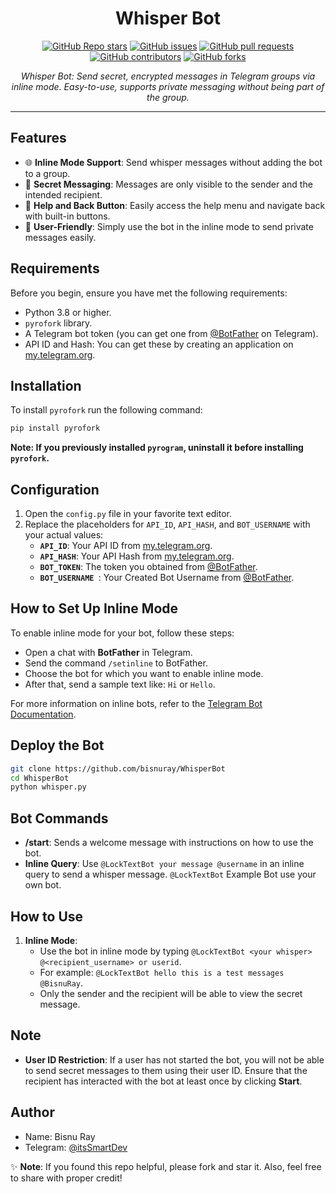 <h1 align="center">Whisper Bot</h1>

<p align="center">
  <a href="https://github.com/bisnuray/WhisperBot/stargazers"><img src="https://img.shields.io/github/stars/bisnuray/WhisperBot?color=blue&style=flat" alt="GitHub Repo stars"></a>
  <a href="https://github.com/bisnuray/WhisperBot/issues"><img src="https://img.shields.io/github/issues/bisnuray/WhisperBot" alt="GitHub issues"></a>
  <a href="https://github.com/bisnuray/WhisperBot/pulls"><img src="https://img.shields.io/github/issues-pr/bisnuray/WhisperBot" alt="GitHub pull requests"></a>
  <a href="https://github.com/bisnuray/WhisperBot/graphs/contributors"><img src="https://img.shields.io/github/contributors/bisnuray/WhisperBot?style=flat" alt="GitHub contributors"></a>
  <a href="https://github.com/bisnuray/WhisperBot/network/members"><img src="https://img.shields.io/github/forks/bisnuray/WhisperBot?style=flat" alt="GitHub forks"></a>
</p>

<p align="center">
  <em>Whisper Bot: Send secret, encrypted messages in Telegram groups via inline mode. Easy-to-use, supports private messaging without being part of the group.</em>
</p>
<hr>

## Features

- 🌐 **Inline Mode Support**: Send whisper messages without adding the bot to a group.
- 💬 **Secret Messaging**: Messages are only visible to the sender and the intended recipient.
- 🔄 **Help and Back Button**: Easily access the help menu and navigate back with built-in buttons.
- 📎 **User-Friendly**: Simply use the bot in the inline mode to send private messages easily.

## Requirements

Before you begin, ensure you have met the following requirements:

- Python 3.8 or higher.
- `pyrofork` library.
- A Telegram bot token (you can get one from [@BotFather](https://t.me/BotFather) on Telegram).
- API ID and Hash: You can get these by creating an application on [my.telegram.org](https://my.telegram.org).

## Installation

To install `pyrofork` run the following command:

```bash
pip install pyrofork
```

**Note: If you previously installed `pyrogram`, uninstall it before installing `pyrofork`.**

## Configuration

1. Open the `config.py` file in your favorite text editor.
2. Replace the placeholders for `API_ID`, `API_HASH`, and `BOT_USERNAME` with your actual values:
   - **`API_ID`**: Your API ID from [my.telegram.org](https://my.telegram.org).
   - **`API_HASH`**: Your API Hash from [my.telegram.org](https://my.telegram.org).
   - **`BOT_TOKEN`**: The token you obtained from [@BotFather](https://t.me/BotFather).
   - **`BOT_USERNAME `**: Your Created Bot Username from [@BotFather](https://t.me/BotFather).

## How to Set Up Inline Mode

To enable inline mode for your bot, follow these steps:

   - Open a chat with **BotFather** in Telegram.
   - Send the command `/setinline` to BotFather.
   - Choose the bot for which you want to enable inline mode.
   - After that, send a sample text like: `Hi` or `Hello`.

For more information on inline bots, refer to the [Telegram Bot Documentation](https://core.telegram.org/bots/inline).


## Deploy the Bot

```sh
git clone https://github.com/bisnuray/WhisperBot
cd WhisperBot
python whisper.py
```

## Bot Commands

- **/start**: Sends a welcome message with instructions on how to use the bot.
- **Inline Query**: Use `@LockTextBot your message @username` in an inline query to send a whisper message. `@LockTextBot` Example Bot use your own bot.

## How to Use

1. **Inline Mode**:
   - Use the bot in inline mode by typing `@LockTextBot <your whisper> @<recipient_username> or userid`.
   - For example: `@LockTextBot hello this is a test messages @BisnuRay`.
   - Only the sender and the recipient will be able to view the secret message.

## Note

- **User ID Restriction**: If a user has not started the bot, you will not be able to send secret messages to them using their user ID. Ensure that the recipient has interacted with the bot at least once by clicking **Start**.

## Author

- Name: Bisnu Ray
- Telegram: [@itsSmartDev](https://t.me/itsSmartDev)

✨ **Note**: If you found this repo helpful, please fork and star it. Also, feel free to share with proper credit!
